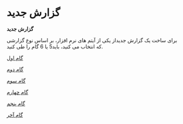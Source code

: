 # گزارش جدید        

**گزارش جدید**

 برای ساخت یک گزارش جدیداز یکی از آیتم های نرم افزار، بر اساس نوع گزارشی که انتخاب می کنید، باید5 یا 6 گام را طی کنید.

[گام اول](NewReport/Firststep.md)

[گام دوم](NewReport/Secondstep.md)

[گام سوم](NewReport/Thirdstep.md)

[گام چهارم](NewReport/Fourthstep.md)

[گام پنجم](NewReport/Fifthstep.md)

[گام آخر](NewReport/Laststep.md)